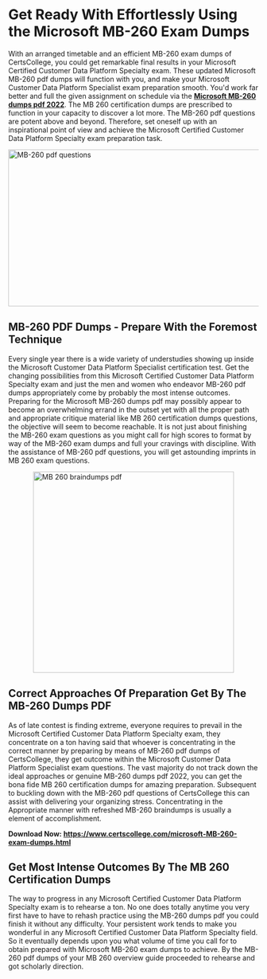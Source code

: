 <h1><strong>Get Ready With Effortlessly Using the Microsoft MB-260 Exam Dumps&nbsp;</strong></h1>
<p><span style="font-weight: 400;">With an arranged timetable and an efficient  MB-260 exam dumps of CertsCollege, you could get remarkable final results in your Microsoft Certified Customer Data Platform Specialty exam. These updated Microsoft MB-260 pdf dumps will function with you, and make your Microsoft Customer Data Platform Specialist exam preparation smooth. You'd work far better and full the given assignment on schedule via the <strong><a href="https://www.certscollege.com/microsoft-MB-260-exam-dumps.html">Microsoft MB-260 dumps pdf 2022</a></strong>. The MB 260 certification dumps are prescribed to function in your capacity to discover a lot more. The  MB-260 pdf questions are potent above and beyond. Therefore, set oneself up with an inspirational point of view and achieve the Microsoft Certified Customer Data Platform Specialty exam preparation task.&nbsp;</span></p>
<p><span style="font-weight: 400;"><img style="display: block; margin-left: auto; margin-right: auto;" src="https://i.ibb.co/CPDK3ps/Yellow-and-Blue-Initiative-Blog-Banner.png" alt="MB-260 pdf questions" width="559" height="315" /></span></p>
<h2><strong>MB-260 PDF Dumps - Prepare With the Foremost Technique</strong></h2>
<p><span style="font-weight: 400;">Every single year there is a wide variety of understudies showing up inside the Microsoft Customer Data Platform Specialist certification test. Get the changing possibilities from this Microsoft Certified Customer Data Platform Specialty exam and just the men and women who endeavor MB-260 pdf dumps appropriately come by probably the most intense outcomes. Preparing for the Microsoft MB-260 dumps pdf may possibly appear to become an overwhelming errand in the outset yet with all the proper path and appropriate critique material like MB 260 certification dumps questions, the objective will seem to become reachable. It is not just about finishing the MB-260 exam questions as you might call for high scores to format by way of the MB-260 exam dumps and full your cravings with discipline. With the assistance of MB-260 pdf questions, you will get astounding imprints in MB 260 exam questions.</span></p>
<p><span style="font-weight: 400;"><a href="https://tinyurl.com/yc35wsce"><img style="display: block; margin-left: auto; margin-right: auto;" src="https://i.ibb.co/9tMrhdY/Teacher-Appreciation-Invitation.png" alt="MB 260 braindumps pdf " width="404" height="404" /></a></span></p>
<h2><strong>Correct Approaches Of Preparation Get By The MB-260 Dumps PDF</strong></h2>
<p><span style="font-weight: 400;">As of late contest is finding extreme, everyone requires to prevail in the Microsoft Certified Customer Data Platform Specialty exam, they concentrate on a ton having said that whoever is concentrating in the correct manner by preparing by means of MB-260 pdf dumps of CertsCollege, they get outcome within the Microsoft Customer Data Platform Specialist exam questions. The vast majority do not track down the ideal approaches or genuine MB-260 dumps pdf 2022, you can get the bona fide MB 260 certification dumps for amazing preparation. Subsequent to buckling down with the  MB-260 pdf questions of CertsCollege this can assist with delivering your organizing stress. Concentrating in the Appropriate manner with refreshed MB-260 braindumps is usually a element of accomplishment.</span></p>
<p><span style="font-weight: 400;"><strong>Download Now: <a href="https://www.certscollege.com/microsoft-MB-260-exam-dumps.html">https://www.certscollege.com/microsoft-MB-260-exam-dumps.html</a></strong></span></p>
<h2><strong>Get Most Intense Outcomes By The MB 260 Certification Dumps</strong></h2>
<p><span style="font-weight: 400;">The way to progress in any Microsoft Certified Customer Data Platform Specialty exam is to rehearse a ton. No one does totally anytime you very first have to have to rehash practice using the MB-260 dumps pdf you could finish it without any difficulty. Your persistent work tends to make you wonderful in any Microsoft Certified Customer Data Platform Specialty field. So it eventually depends upon you what volume of time you call for to obtain prepared with Microsoft MB-260 exam dumps to achieve. By the MB-260 pdf dumps of your MB 260 overview guide proceeded to rehearse and got scholarly direction.</span></p>
